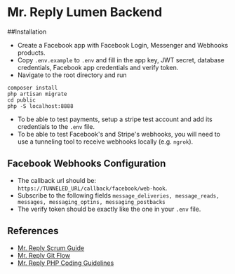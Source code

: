 # Mr. Reply Lumen Backend

##Installation
- Create a Facebook app with Facebook Login, Messenger and Webhooks products.
- Copy `.env.example` to `.env` and fill in the app key, JWT secret, database credentials, Facebook app credentials and verify token.
- Navigate to the root directory and run
```
composer install
php artisan migrate
cd public
php -S localhost:8888
```
- To be able to test payments, setup a stripe test account and add its credentials to the ```.env``` file.
- To be able to test Facebook's and Stripe's webhooks, you will need to use a tunneling tool to receive webhooks locally (e.g. `ngrok`).

## Facebook Webhooks Configuration
- The callback url should be: `https://TUNNELED_URL/callback/facebook/web-hook`.
- Subscribe to the following fields `message_deliveries, message_reads, messages, messaging_optins, messaging_postbacks`
- The verify token should be exactly like the one in your `.env` file.

## References
* [Mr. Reply Scrum Guide](https://gist.github.com/netcode/917291503a8265eb9c7143db823dcb75)
* [Mr. Reply Git Flow](https://gist.github.com/netcode/b9ecd59b832a344b7f6345cec9678d0c)
* [Mr. Reply PHP Coding Guidelines](https://gist.github.com/netcode/60bfa0f77ec95115556911dd8f10cdfd)
